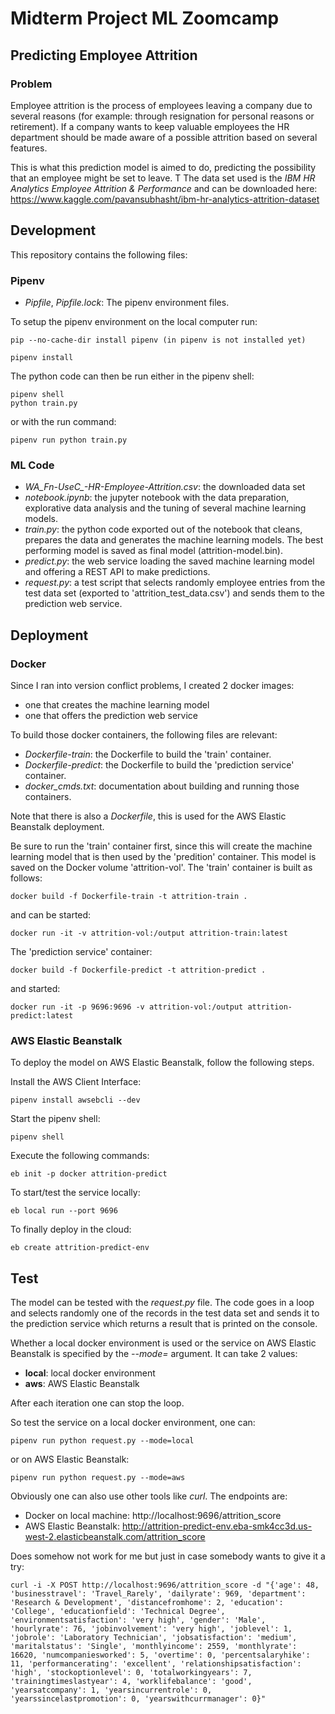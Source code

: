 # Midterm Project ML Zoomcamp

## Predicting Employee Attrition

### Problem

Employee attrition is the process of employees leaving a company due to several reasons (for example: through resignation for personal reasons or retirement).
If a company wants to keep valuable employees the HR department should be made aware of a possible attrition based on several features.

This is what this prediction model is aimed to do, predicting the possibility that an employee might be set to leave.
T
The data set used is the *IBM HR Analytics Employee Attrition & Performance* and can be downloaded here: https://www.kaggle.com/pavansubhasht/ibm-hr-analytics-attrition-dataset

## Development

This repository contains the following files:

### Pipenv

- *Pipfile*, *Pipfile.lock*: The pipenv environment files.

To setup the pipenv environment on the local computer run:

    pip --no-cache-dir install pipenv (in pipenv is not installed yet)

    pipenv install

The python code can then be run either in the pipenv shell:

    pipenv shell
    python train.py

or with the run command:

    pipenv run python train.py

### ML Code

- *WA_Fn-UseC_-HR-Employee-Attrition.csv*: the downloaded data set
- *notebook.ipynb*: the jupyter notebook with the data preparation, explorative data analysis and the tuning of several machine learning models.
- *train.py*: the python code exported out of the notebook that cleans, prepares the data and generates the machine learning models. The best performing model is saved as final model (attrition-model.bin).
- *predict.py*: the web service loading the saved machine learning model and offering a REST API to make predictions.
- *request.py*: a test script that selects randomly employee entries from the test data set (exported to 'attrition_test_data.csv') and sends them to the prediction web service.  

## Deployment

### Docker

Since I ran into version conflict problems, I created 2 docker images:

- one that creates the machine learning model
- one that offers the prediction web service

To build those docker containers, the following files are relevant:
- *Dockerfile-train*: the Dockerfile to build the 'train' container.
- *Dockerfile-predict*: the Dockerfile to build the 'prediction service' container.
- *docker_cmds.txt*: documentation about building and running those containers.

Note that there is also a *Dockerfile*, this is used for the AWS Elastic Beanstalk deployment.

Be sure to run the 'train' container first, since this will create the machine learning model that is then used by the 'predition' container.
This model is saved on the Docker volume 'attrition-vol'.
The 'train' container is built as follows: 

    docker build -f Dockerfile-train -t attrition-train .

and can be started:

    docker run -it -v attrition-vol:/output attrition-train:latest

The  'prediction service' container: 

    docker build -f Dockerfile-predict -t attrition-predict .

and started:

    docker run -it -p 9696:9696 -v attrition-vol:/output attrition-predict:latest


### AWS Elastic Beanstalk

To deploy the model on AWS Elastic Beanstalk, follow the following steps.

Install the AWS Client Interface:

    pipenv install awsebcli --dev

Start the pipenv shell:

    pipenv shell

Execute the following commands:

    eb init -p docker attrition-predict


To start/test the service locally:

    eb local run --port 9696

To finally deploy in the cloud:

    eb create attrition-predict-env


## Test

The model can be tested with the *request.py* file. The code goes in a loop and selects randomly one of the records in the test data set and sends it to the prediction service which returns a result that is printed on the console.

Whether a local docker environment is used or the service on AWS Elastic Beanstalk is specified by the *--mode=* argument. It can take 2 values:

- **local**: local docker environment
- **aws**: AWS Elastic Beanstalk

After each iteration one can stop the loop.

So test the service on a local docker environment, one can:

    pipenv run python request.py --mode=local

or on AWS Elastic Beanstalk:

    pipenv run python request.py --mode=aws


Obviously one can also use other tools like *curl*. The endpoints are:

* Docker on local machine: http://localhost:9696/attrition_score
* AWS Elastic Beanstalk: http://attrition-predict-env.eba-smk4cc3d.us-west-2.elasticbeanstalk.com/attrition_score

Does somehow not work for me but just in case somebody wants to give it a try:

    curl -i -X POST http://localhost:9696/attrition_score -d "{'age': 48, 'businesstravel': 'Travel_Rarely', 'dailyrate': 969, 'department': 'Research & Development', 'distancefromhome': 2, 'education': 'College', 'educationfield': 'Technical Degree', 'environmentsatisfaction': 'very high', 'gender': 'Male', 'hourlyrate': 76, 'jobinvolvement': 'very high', 'joblevel': 1, 'jobrole': 'Laboratory Technician', 'jobsatisfaction': 'medium', 'maritalstatus': 'Single', 'monthlyincome': 2559, 'monthlyrate': 16620, 'numcompaniesworked': 5, 'overtime': 0, 'percentsalaryhike': 11, 'performancerating': 'excellent', 'relationshipsatisfaction': 'high', 'stockoptionlevel': 0, 'totalworkingyears': 7, 'trainingtimeslastyear': 4, 'worklifebalance': 'good', 'yearsatcompany': 1, 'yearsincurrentrole': 0, 'yearssincelastpromotion': 0, 'yearswithcurrmanager': 0}"

